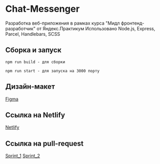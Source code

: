 # Chat-Messenger

Разработка веб-приложения в рамках курса "Мидл фронтенд-разработчик" от Яндекс.Практикум Использовано Node.js, Express, Parcel, Handlebars, SCSS

## Сборка и запуск

```
npm run build - для сборки
```

```
npm run start - для запуска на 3000 порту
```

## Дизайн-макет

[Figma](https://www.figma.com/file/jF5fFFzgGOxQeB4CmKWTiE/Chat_external_link?node-id=0%3A1)

## Ссылка на Netlify

[Netlify](https://superlative-chebakia-07b2b0.netlify.app/)

## Ссылка на pull-request

[Sprint_1](https://github.com/StepanovaValeriya/middle.messenger.praktikum.yandex/pull/1)
[Sprint_2](https://github.com/StepanovaValeriya/middle.messenger.praktikum.yandex/pull/2)
